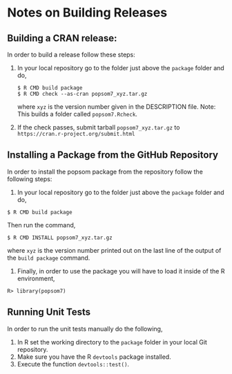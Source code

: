 # Notes on Building Releases

## Building a CRAN release:

In order to build a release follow these steps:

 1. In your local repository go to the folder just above the `package` folder and do,
	```
	$ R CMD build package
	$ R CMD check --as-cran popsom7_xyz.tar.gz
	```
	where `xyz` is the version number given in the DESCRIPTION file.  Note: This builds a folder called `popsom7.Rcheck`.

2. If the check passes, submit tarball `popsom7_xyz.tar.gz` to `https://cran.r-project.org/submit.html`

## Installing a Package from the GitHub Repository

In order to install the popsom package from the repository follow the following steps:

1. In your local repository go to the folder just above the `package` folder and do,
 ```
 $ R CMD build package
 ```
 Then run the command,
 ```
 $ R CMD INSTALL popsom7_xyz.tar.gz
 ```
 where `xyz` is the version number printed out on the last line of the output of the `build package` command.

1. Finally, in order to use the package you will have to load it inside of the R environment,
```
R> library(popsom7)
```

## Running Unit Tests

In order to run the unit tests manually do the following,

1. In R set the working directory to the `package` folder
in your local Git repository.
2. Make sure you have the R `devtools` package installed.
2. Execute the function `devtools::test()`.

